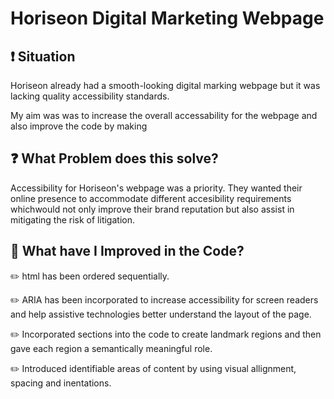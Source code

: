 # Horiseon Digital Marketing Webpage




## :heavy_exclamation_mark: Situation
 Horiseon already had a smooth-looking digital marking webpage but it was lacking quality accessibility standards.  

 My aim was was to increase the overall accessability for the webpage and also improve the code by making 




## :question: What Problem does this solve?

 Accessibility for Horiseon's webpage was a priority. They wanted their online presence to accommodate different accesibility requirements whichwould not only improve their brand reputation but also assist in mitigating the risk of litigation. 




## :seedling: What have I Improved in the Code?

 :pencil2: html has been ordered sequentially.

 :pencil2: ARIA has been incorporated to increase accessibility for screen readers and  help assistive technologies better understand the layout of the page.

 :pencil2: Incorporated sections into the code to create landmark regions and then gave each region a semantically meaningful role.

 :pencil2: Introduced identifiable areas of content by using visual allignment, spacing and inentations. 
